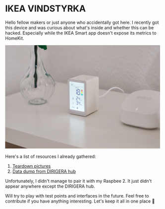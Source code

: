 # IKEA VINDSTYRKA

Hello fellow makers or just anyone who accidentally got here. I recently got this device and was curious about what's inside and whether this can be hacked. Especially while the IKEA Smart app doesn't expose its metrics to HomeKit.

<img src="images/1.jpeg" width="500px">

Here's a list of resources I already gathered:

1. [Teardown pictures](teardown.md)
2. [Data dump from DIRIGERA hub](dump.json)

Unfortunately, I didn't manage to pair it with my Raspbee 2. It just didn't appear anywhere except the DIRIGERA hub.

Will try to play with test points and interfaces in the future. Feel free to contribute if you have anything interesting. Let's keep it all in one place 🙂
